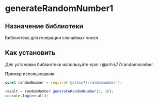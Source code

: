 # generateRandomNumber1

## Назначение библиотеки

Библиотека для генерации случайных чисел

## Как установить

Для установки библиотеки используйте npm i @arhis77/randomnumber

Пример использования:

```javascript
const randomNumber = require('@arhis77/randomnumber');

result = randomNumber.generateRandomNumber(3, 10);
console.log(result);